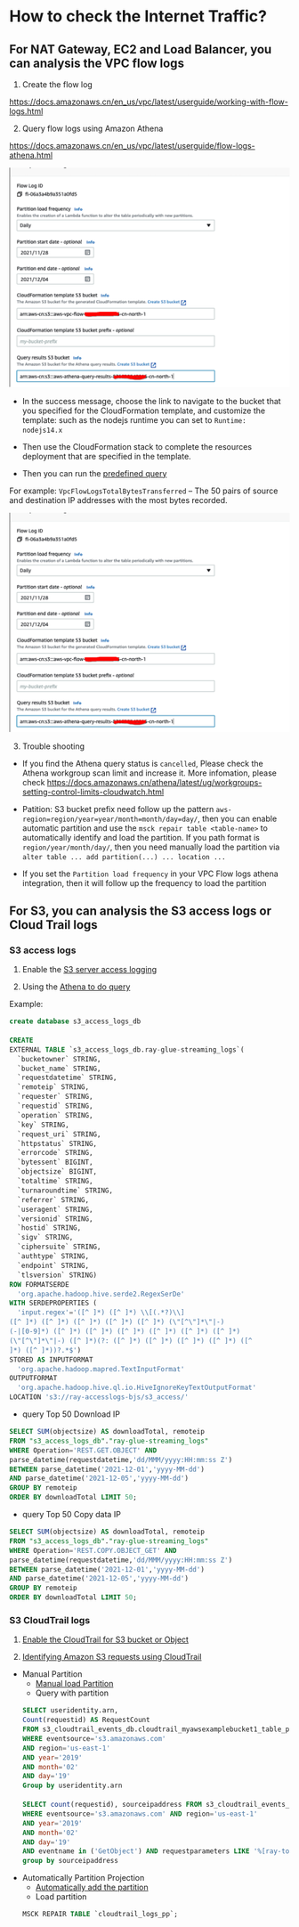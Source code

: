 # How to check the Internet Traffic?

## For NAT Gateway, EC2 and Load Balancer, you can analysis the VPC flow logs

1. Create the flow log

https://docs.amazonaws.cn/en_us/vpc/latest/userguide/working-with-flow-logs.html


2. Query flow logs using Amazon Athena

https://docs.amazonaws.cn/en_us/vpc/latest/userguide/flow-logs-athena.html

![flow-logs-athena-integration](media/flow-logs-athena-integration.png)

- In the success message, choose the link to navigate to the bucket that you specified for the CloudFormation template, and customize the template: such as the nodejs runtime you can set to `Runtime: nodejs14.x`

- Then use the CloudFormation stack to complete the resources deployment that are specified in the template.

- Then you can run the [predefined query](https://docs.amazonaws.cn/en_us/vpc/latest/userguide/flow-logs-athena.html#flow-logs-run-athena-query)

For example: `VpcFlowLogsTotalBytesTransferred` – The 50 pairs of source and destination IP addresses with the most bytes recorded.

![flow-logs-athena-integration.png](media/flow-logs-athena-integration.png)

3. Trouble shooting
- If you find the Athena query status is `cancelled`, Please check the Athena workgroup scan limit and increase it. More infomation, please check https://docs.amazonaws.cn/athena/latest/ug/workgroups-setting-control-limits-cloudwatch.html

- Patition: S3 bucket prefix need follow up the pattern `aws-region=region/year=year/month=month/day=day/`, then you can enable automatic partition and use the `msck repair table <table-name>` to automatically identify and load the partition. If you path format is `region/year/month/day/`, then you need manually load the partition via `alter table ... add partition(...) ... location ...`

- If you set the `Partition load frequency` in your VPC Flow logs athena integration, then it will follow up the frequency to load the partition


## For S3, you can analysis the S3 access logs or Cloud Trail logs

### S3 access logs
1. Enable the [S3 server access logging](https://docs.amazonaws.cn/en_us/AmazonS3/latest/userguide/enable-server-access-logging.html)

2. Using the [Athena to do query](https://docs.amazonaws.cn/en_us/AmazonS3/latest/userguide/using-s3-access-logs-to-identify-requests.html)

Example:

```sql
create database s3_access_logs_db

CREATE
EXTERNAL TABLE `s3_access_logs_db.ray-glue-streaming_logs`(
  `bucketowner` STRING, 
  `bucket_name` STRING, 
  `requestdatetime` STRING, 
  `remoteip` STRING, 
  `requester` STRING, 
  `requestid` STRING, 
  `operation` STRING, 
  `key` STRING, 
  `request_uri` STRING, 
  `httpstatus` STRING, 
  `errorcode` STRING, 
  `bytessent` BIGINT, 
  `objectsize` BIGINT, 
  `totaltime` STRING, 
  `turnaroundtime` STRING, 
  `referrer` STRING, 
  `useragent` STRING, 
  `versionid` STRING, 
  `hostid` STRING, 
  `sigv` STRING, 
  `ciphersuite` STRING, 
  `authtype` STRING, 
  `endpoint` STRING, 
  `tlsversion` STRING)
ROW FORMATSERDE 
  'org.apache.hadoop.hive.serde2.RegexSerDe' 
WITH SERDEPROPERTIES ( 
  'input.regex'='([^ ]*) ([^ ]*) \\[(.*?)\\]
([^ ]*) ([^ ]*) ([^ ]*) ([^ ]*) ([^ ]*) (\"[^\"]*\"|-)
(-|[0-9]*) ([^ ]*) ([^ ]*) ([^ ]*) ([^ ]*) ([^ ]*) ([^ ]*)
(\"[^\"]*\"|-) ([^ ]*)(?: ([^ ]*) ([^ ]*) ([^ ]*) ([^ ]*) ([^
]*) ([^ ]*))?.*$') 
STORED AS INPUTFORMAT 
  'org.apache.hadoop.mapred.TextInputFormat' 
OUTPUTFORMAT
  'org.apache.hadoop.hive.ql.io.HiveIgnoreKeyTextOutputFormat'
LOCATION 's3://ray-accesslogs-bjs/s3_access/'
```

- query Top 50 Download IP
```sql
SELECT SUM(objectsize) AS downloadTotal, remoteip
FROM "s3_access_logs_db"."ray-glue-streaming_logs"
WHERE Operation='REST.GET.OBJECT' AND
parse_datetime(requestdatetime,'dd/MMM/yyyy:HH:mm:ss Z')
BETWEEN parse_datetime('2021-12-01','yyyy-MM-dd')
AND parse_datetime('2021-12-05','yyyy-MM-dd')
GROUP BY remoteip
ORDER BY downloadTotal LIMIT 50;
```

- query Top 50 Copy data IP
```sql
SELECT SUM(objectsize) AS downloadTotal, remoteip
FROM "s3_access_logs_db"."ray-glue-streaming_logs"
WHERE Operation='REST.COPY.OBJECT_GET' AND
parse_datetime(requestdatetime,'dd/MMM/yyyy:HH:mm:ss Z')
BETWEEN parse_datetime('2021-12-01','yyyy-MM-dd')
AND parse_datetime('2021-12-05','yyyy-MM-dd')
GROUP BY remoteip
ORDER BY downloadTotal LIMIT 50;
```

### S3 CloudTrail logs
1. [Enable the CloudTrail for S3 bucket or Object](https://docs.aws.amazon.com/AmazonS3/latest/userguide/enable-cloudtrail-logging-for-s3.html)

2. [Identifying Amazon S3 requests using CloudTrail](https://docs.aws.amazon.com/AmazonS3/latest/userguide/cloudtrail-request-identification.html)

- Manual Partition
    - [Manual load Partition](https://docs.aws.amazon.com/athena/latest/ug/cloudtrail-logs.html#create-cloudtrail-table)
    - Query with partition
    ```sql
    SELECT useridentity.arn,
    Count(requestid) AS RequestCount
    FROM s3_cloudtrail_events_db.cloudtrail_myawsexamplebucket1_table_partitioned
    WHERE eventsource='s3.amazonaws.com'
    AND region='us-east-1'
    AND year='2019'
    AND month='02'
    AND day='19'
    Group by useridentity.arn

    SELECT count(requestid), sourceipaddress FROM s3_cloudtrail_events_db.cloudtrail_myawsexamplebucket1_pp
    WHERE eventsource='s3.amazonaws.com' AND region='us-east-1'
    AND year='2019'
    AND month='02'
    AND day='19'
    AND eventname in ('GetObject') AND requestparameters LIKE '%[ray-tools-sharing]%'
    group by sourceipaddress               
    ```
- Automatically Partition Projection
    - [Automatically add the partition](https://docs.aws.amazon.com/athena/latest/ug/cloudtrail-logs.html#create-cloudtrail-table-partition-projection)
    - Load partition
    ```sql
    MSCK REPAIR TABLE `cloudtrail_logs_pp`;
    ```
